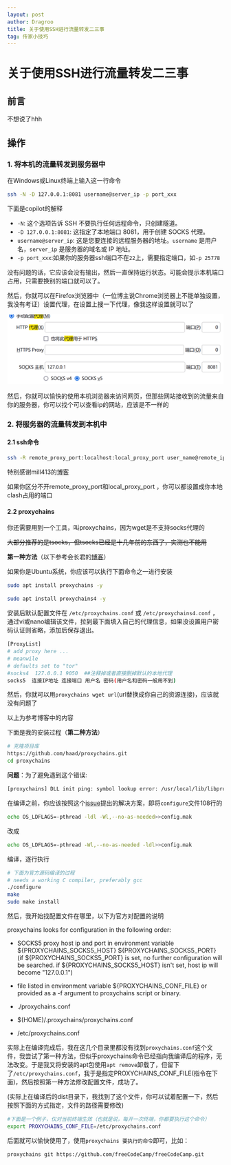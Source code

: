 ```yaml
---
layout: post
author: Dragroo
title: 关于使用SSH进行流量转发二三事
tag: 传家小技巧
---
```


# 关于使用SSH进行流量转发二三事

## 前言

不想说了hhh

## 操作

### 1. 将本机的流量转发到服务器中

在Windows或Linux终端上输入这一行命令

```bash
ssh -N -D 127.0.0.1:8081 username@server_ip -p port_xxx
```

下面是copilot的解释

- `-N`: 这个选项告诉 SSH 不要执行任何远程命令，只创建隧道。
- `-D 127.0.0.1:8081`: 这指定了本地端口 8081，用于创建 SOCKS 代理。
- `username@server_ip`: 这是您要连接的远程服务器的地址。`username` 是用户名，`server_ip` 是服务器的域名或 IP 地址。
- `-p port_xxx`:如果你的服务器ssh端口不在`22`上，需要指定端口，如`-p 25778`

没有问题的话，它应该会没有输出，然后一直保持运行状态。可能会提示本机端口占用，只需要换别的端口就可以了。

然后，你就可以在Firefox浏览器中（一位博主说Chrome浏览器上不能单独设置，我没有考证）设置代理，在设置上搜一下代理，像我这样设置就可以了

![image-20240702163507763](../images/image-20240702163507763.png)

然后，你就可以愉快的使用本机浏览器来访问网页，但那些网站接收到的流量来自你的服务器，你可以找个可以查看ip的网站，应该是不一样的

### 2. 将服务器的流量转发到本机中

#### 2.1 ssh命令

```bash
ssh -R remote_proxy_port:localhost:local_proxy_port user_name@remote_ip -p remote_ssh_port
```

特别感谢mill413的[博客](https://mill413.github.io/posts/%E9%80%9A%E8%BF%87ssh%E8%AE%A9%E8%BF%9C%E7%A8%8B%E4%B8%BB%E6%9C%BA%E4%BD%BF%E7%94%A8%E6%9C%AC%E5%9C%B0%E4%B8%BB%E6%9C%BA%E7%9A%84%E7%BD%91%E7%BB%9C%E4%BB%A3%E7%90%86/)

如果你区分不开remote_proxy_port和local_proxy_port ，你可以都设置成你本地clash占用的端口

#### 2.2 proxychains

你还需要用到一个工具，叫proxychains，因为wget是不支持socks代理的

~~大部分推荐的是tsocks，但tsocks已经是十几年前的东西了，实测也不能用~~

**第一种方法**（以下参考会长君的[博客](https://cloud.tencent.com/developer/article/2288071)）

如果你是Ubuntu系统，你应该可以执行下面命令之一进行安装

```bash
sudo apt install proxychains -y 
```

```bash
sudo apt install proxychains4 -y
```

安装后默认配置文件在 `/etc/proxychains.conf` 或 `/etc/proxychains4.conf` ，通过vi或nano编辑该文件，拉到最下面填入自己的代理信息，如果没设置用户密码认证则省略，添加后保存退出。

```bash
[ProxyList]
# add proxy here ...
# meanwile
# defaults set to "tor"
#socks4  127.0.0.1 9050  ##注释掉或者直接删掉默认的本地代理
socks5  连接IP地址 连接端口 用户名 密码(用户名和密码一般用不到)
```

然后，你就可以用`proxychains wget url`(url替换成你自己的资源连接)，应该就没有问题了

以上为参考博客中的内容

下面是我的安装过程（**第二种方法**）

```bash
# 克隆项目库
https://github.com/haad/proxychains.git
cd proxychains
```

**问题**：为了避免遇到这个错误:
```bash
[proxychains] DLL init ping: symbol lookup error: /usr/local/lib/libproxychains4.so: undefined symbol: dlsym
```
在编译之前，你应该按照这个[issue](https://github.com/haad/proxychains/issues/153)提出的解决方案，即将`configure`文件108行的
```bash
echo OS_LDFLAGS=-pthread -ldl -Wl,--no-as-needed>>config.mak
```
改成
```bash
echo OS_LDFLAGS=-pthread -Wl,--no-as-needed -ldl>>config.mak
```
编译，逐行执行
```bash
# 下面为官方源码编译的过程
# needs a working C compiler, preferably gcc
./configure
make
sudo make install
```

然后，我开始找配置文件在哪里，以下为官方对配置的说明

proxychains looks for configuration in the following order:

- SOCKS5 proxy host ip and port in environment variable ${PROXYCHAINS_SOCKS5_HOST} ${PROXYCHAINS_SOCKS5_PORT} (if ${PROXYCHAINS_SOCKS5_PORT} is set, no further configuration will be searched. if ${PROXYCHAINS_SOCKS5_HOST} isn't set, host ip will become "127.0.0.1")

- file listed in environment variable ${PROXYCHAINS_CONF_FILE} or provided as a -f argument to proxychains script or binary.

- ./proxychains.conf

- $(HOME)/.proxychains/proxychains.conf

- /etc/proxychains.conf

实际上在编译完成后，我在这几个目录里都没有找到`proxychains.conf`这个文件，我尝试了第一种方法，但似乎proxychains命令已经指向我编译后的程序，无法改变。于是我又将安装的apt包使用`apt remove`卸载了，但留下了`/etc/proxychains.conf`，我于是指定PROXYCHAINS_CONF_FILE(指令在下面)，然后按照第一种方法修改配置文件，成功了。

(实际上在编译后的dist目录下，我找到了这个文件，你可以试着配置一下，然后按照下面的方式指定，文件的路径需要修改)

```bash
#下面是一个例子，仅对当前终端生效（也就是说，每开一次终端，你都要执行这个命令）
export PROXYCHAINS_CONF_FILE=/etc/proxychains.conf
```
后面就可以愉快使用了，使用`proxychains 要执行的命令`即可，比如：
```bash
proxychains git https://github.com/freeCodeCamp/freeCodeCamp.git 
```
